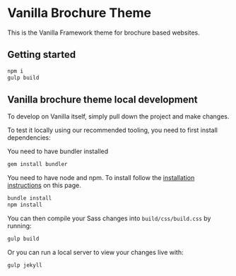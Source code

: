 # Vanilla Brochure Theme

This is the Vanilla Framework theme for brochure based websites.

## Getting started

```bash
npm i
gulp build
```
## Vanilla brochure theme local development

To develop on Vanilla itself, simply pull down the project and make changes.

To test it locally using our recommended tooling, you need to first install dependencies:

You need to have bundler installed

``` bash
gem install bundler
```

You need to have node and npm. To install follow the [installation instructions](https://docs.npmjs.com/getting-started/installing-node) on this page.

``` bash
bundle install
npm install
```

You can then compile your Sass changes into `build/css/build.css` by running:

``` bash
gulp build
```

Or you can run a local server to view your changes live with:

``` bash
gulp jekyll
```

